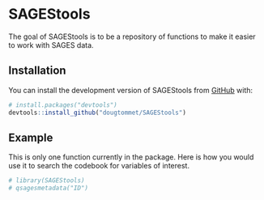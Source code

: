 
<!-- README.md is generated from README.Rmd. Please edit that file -->

# SAGEStools

<!-- badges: start -->
<!-- badges: end -->

The goal of SAGEStools is to be a repository of functions to make it
easier to work with SAGES data.

## Installation

You can install the development version of SAGEStools from
[GitHub](https://github.com/) with:

``` r
# install.packages("devtools")
devtools::install_github("dougtommet/SAGEStools")
```

## Example

This is only one function currently in the package. Here is how you
would use it to search the codebook for variables of interest.

``` r
# library(SAGEStools)
# qsagesmetadata("ID")
```
